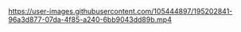 


https://user-images.githubusercontent.com/105444897/195202841-96a3d877-07da-4f85-a240-6bb9043dd89b.mp4

